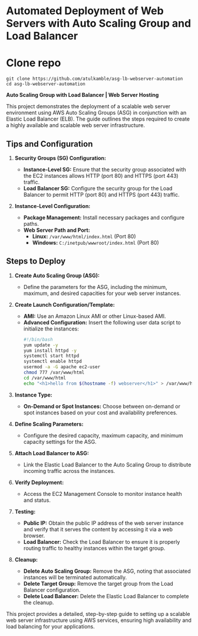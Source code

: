 # Automated Deployment of Web Servers with Auto Scaling Group and Load Balancer

# Clone repo
```
git clone https://github.com/atulkamble/asg-lb-webserver-automation
cd asg-lb-webserver-automation
```

**Auto Scaling Group with Load Balancer | Web Server Hosting**

This project demonstrates the deployment of a scalable web server environment using AWS Auto Scaling Groups (ASG) in conjunction with an Elastic Load Balancer (ELB). The guide outlines the steps required to create a highly available and scalable web server infrastructure.

## Tips and Configuration

1. **Security Groups (SG) Configuration:**
   - **Instance-Level SG:** Ensure that the security group associated with the EC2 instances allows HTTP (port 80) and HTTPS (port 443) traffic.
   - **Load Balancer SG:** Configure the security group for the Load Balancer to permit HTTP (port 80) and HTTPS (port 443) traffic.

2. **Instance-Level Configuration:**
   - **Package Management:** Install necessary packages and configure paths.
   - **Web Server Path and Port:**
     - **Linux:** `/var/www/html/index.html` (Port 80)
     - **Windows:** `C:/inetpub/wwwroot/index.html` (Port 80)

## Steps to Deploy

1. **Create Auto Scaling Group (ASG):**
   - Define the parameters for the ASG, including the minimum, maximum, and desired capacities for your web server instances.

2. **Create Launch Configuration/Template:**
   - **AMI:** Use an Amazon Linux AMI or other Linux-based AMI.
   - **Advanced Configuration:** Insert the following user data script to initialize the instances:
     ```bash
     #!/bin/bash
     yum update -y
     yum install httpd -y
     systemctl start httpd
     systemctl enable httpd
     usermod -a -G apache ec2-user
     chmod 777 /var/www/html
     cd /var/www/html
     echo "<h1>hello from $(hostname -f) webserver</h1>" > /var/www/html/index.html
     ```

3. **Instance Type:**
   - **On-Demand or Spot Instances:** Choose between on-demand or spot instances based on your cost and availability preferences.

4. **Define Scaling Parameters:**
   - Configure the desired capacity, maximum capacity, and minimum capacity settings for the ASG.

5. **Attach Load Balancer to ASG:**
   - Link the Elastic Load Balancer to the Auto Scaling Group to distribute incoming traffic across the instances.

6. **Verify Deployment:**
   - Access the EC2 Management Console to monitor instance health and status.

7. **Testing:**
   - **Public IP:** Obtain the public IP address of the web server instance and verify that it serves the content by accessing it via a web browser.
   - **Load Balancer:** Check the Load Balancer to ensure it is properly routing traffic to healthy instances within the target group.

8. **Cleanup:**
   - **Delete Auto Scaling Group:** Remove the ASG, noting that associated instances will be terminated automatically.
   - **Delete Target Group:** Remove the target group from the Load Balancer configuration.
   - **Delete Load Balancer:** Delete the Elastic Load Balancer to complete the cleanup.

This project provides a detailed, step-by-step guide to setting up a scalable web server infrastructure using AWS services, ensuring high availability and load balancing for your applications.
